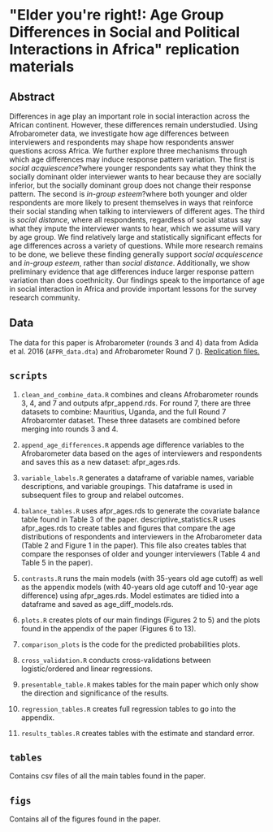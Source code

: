 # "Elder you're right!: Age Group Differences in Social and Political Interactions in Africa" replication materials

## Abstract

Differences in age play an important role in social interaction across the African continent. However, these differences remain understudied. Using Afrobarometer data, we investigate how age differences between interviewers and respondents may shape how respondents answer questions across Africa. We further explore three mechanisms through which age differences may induce response pattern variation. The first is *social acquiescence*?where younger respondents say what they think the socially dominant older interviewer wants to hear because they are socially inferior, but the socially dominant group does not change their response pattern. The second is *in-group esteem*?where both younger and older respondents are more likely to present themselves in ways that reinforce their social standing when talking to interviewers of different ages. The third is *social distance*, where all respondents, regardless of social status say what they impute the interviewer wants to hear, which we assume will vary by age group.  We find relatively large and statistically significant effects for age differences across a variety of questions. While more research remains to be done, we believe these finding generally support *social acquiescence* and *in-group esteem*, rather than *social distance*. Additionally, we show preliminary evidence that age differences induce larger response pattern variation than does coethnicity. Our findings speak to the importance of age in social interaction in Africa and provide important lessons for the survey research community.

## Data

The data for this paper is Afrobarometer (rounds 3 and 4) data from Adida et al. 2016 (`AFPR_data.dta`) and Afrobarometer Round 7 (). [Replication files.](https://journals.sagepub.com/doi/suppl/10.1177/0010414016633487)

## `scripts`

1) `clean_and_combine_data.R` combines and cleans Afrobarometer rounds 3, 4, and 7 and outputs afpr_append.rds. For round 7, there are three datasets to combine: Mauritius, Uganda, and the full Round 7 Afrobaromter dataset. These three datasets are combined before merging into rounds 3 and 4.

2) `append_age_differences.R` appends age difference variables to the Afrobarometer data based on the ages of interviewers and respondents and saves this as a new dataset: afpr_ages.rds.

3) `variable_labels.R` generates a dataframe of variable names, variable descriptions, and variable groupings. This dataframe is used in subsequent files to group and relabel outcomes.
   
5) `balance_tables.R` uses afpr_ages.rds to generate the covariate balance table found in Table 3 of the paper.
descriptive_statistics.R uses afpr_ages.rds to create tables and figures that compare the age distributions of respondents and interviewers in the Afrobarometer data (Table 2 and Figure 1 in the paper). This file also creates tables that compare the responses of older and younger interviewers (Table 4 and Table 5 in the paper).

6) `contrasts.R` runs the main models (with 35-years old age cutoff) as well as the appendix models (with 40-years old age cutoff and 10-year age difference) using afpr_ages.rds. Model estimates are tidied into a dataframe and saved as age_diff_models.rds.

7) `plots.R` creates plots of our main findings (Figures 2 to 5) and the plots found in the appendix of the paper (Figures 6 to 13).

8) `comparison_plots` is the code for the predicted probabilities plots. 

9) `cross_validation.R` conducts cross-validations between logistic/ordered and linear regressions. 

10) `presentable_table.R` makes tables for the main paper which only show the direction and significance of the results. 

11) `regression_tables.R` creates full regression tables to go into the appendix.

12) `results_tables.R` creates tables with the estimate and standard error. 

## `tables`

Contains csv files of all the main tables found in the paper.

## `figs`

Contains all of the figures found in the paper. 





